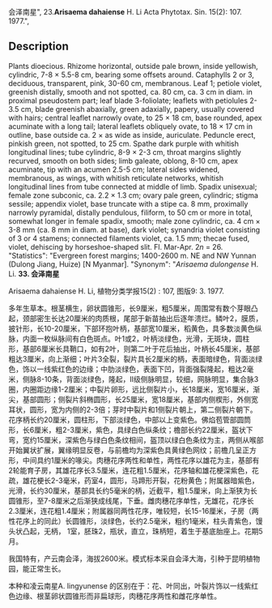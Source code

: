 会泽南星",
23.**Arisaema dahaiense** H. Li Acta Phytotax. Sin. 15(2): 107. 1977.",

## Description
Plants dioecious. Rhizome horizontal, outside pale brown, inside yellowish, cylindric, 7-8 × 5.5-8 cm, bearing some offsets around. Cataphylls 2 or 3, deciduous, transparent, pink, 30-60 cm, membranous. Leaf 1; petiole violet, greenish distally, smooth and not spotted, ca. 80 cm, ca. 3 cm in diam. in proximal pseudostem part; leaf blade 3-foliolate; leaflets with petiolules 2-3.5 cm, blade greenish abaxially, green adaxially, papery, usually covered with hairs; central leaflet narrowly ovate, to 25 × 18 cm, base rounded, apex acuminate with a long tail; lateral leaflets obliquely ovate, to 18 × 17 cm in outline, base outside ca. 2 × as wide as inside, auriculate. Peduncle erect, pinkish green, not spotted, to 25 cm. Spathe dark purple with whitish longitudinal lines; tube cylindric, 8-9 × 2-3 cm, throat margins slightly recurved, smooth on both sides; limb galeate, oblong, 8-10 cm, apex acuminate, tip with an acumen 2.5-5 cm; lateral sides widened, membranous, as wings, with whitish reticulate networks, whitish longitudinal lines from tube connected at middle of limb. Spadix unisexual; female zone subconic, ca. 2.2 × 1.3 cm; ovary pale green, cylindric; stigma sessile; appendix violet, base truncate with a stipe ca. 8 mm, proximally narrowly pyramidal, distally pendulous, filiform, to 50 cm or more in total, somewhat longer in female spadix, smooth; male zone cylindric, ca. 4 cm × 3-8 mm (ca. 8 mm in diam. at base), dark violet; synandria violet consisting of 3 or 4 stamens; connected filaments violet, ca. 1.5 mm; thecae fused, violet, dehiscing by horseshoe-shaped slit. Fl. Mar-Apr. 2*n* = 26.
  "Statistics": "Evergreen forest margins; 1400-2600 m. NE and NW Yunnan (Dulong Jiang, Huize) [N Myanmar].
  "Synonym": "*Arisaema dulongense* H. Li.
**33. 会泽南星**

Arisaema dahaiense H. Li, 植物分类学报15(2) : 107, 图版9: 3. 1977.

多年生草本。根茎横生，卵状圆锥形，长9厘米，粗5厘米，周围常有数个芽眼凸起，颈部密生长达20厘米的肉质根，尾部于新苗抽出后逐年溃烂。鳞叶2，膜质，披针形，长10-20厘米，下部环抱叶柄，基部宽10厘米，稻黄色，具多数淡黄色纵脉，内面一枚纵脉间有白色斑点。叶1或2，叶柄淡绿色，光滑，无斑块，圆柱形，基部6厘米长具鞘口，如有2叶，则第二叶于花后抽出，叶柄长45厘米，基部粗达3厘米，向上渐细；叶片3全裂，裂片具长2厘米的柄，表面暗绿色，背面淡绿色，饰以一线紫红色的边缘；中肋淡绿色，表面下凹，背面强裂隆起，粗达2毫米，侧脉8-10条，背面淡绿色，隆起，II级侧脉明显，较细，网脉明显，集合脉3圈，内圈距边缘1-2厘米；中裂片卵形，远比侧裂片小，长18厘米，宽16厘米，渐尖，基部圆形；侧裂片斜椭圆形，长25厘米，宽18厘米，基部内侧楔形，外侧宽耳状，圆形，宽为内侧的2-3倍；芽时中裂片和1侧裂片朝上，第二侧裂片朝下。花序柄长约20厘米，圆柱形，下部淡绿色，中部以上变紫色。佛焰苞管部圆筒形，长6厘米，粗2-3厘米，紫色，具绿白色纵条纹；檐部长约22厘米，盔状下弯，宽约15厘米，深紫色与绿白色条纹相间，盔顶以绿白色条纹为主，两侧从喉部开始翼状扩展，翼缘明显反卷，与前檐均为深紫色具黄绿色网纹；前檐几呈正方形，中间具约1厘米的喙尖。肉穗花序两性和单性，两性花序以雄花为主，基部有2轮能育子房，其雄花序长3.5厘米，连花粗1.5厘米，花序轴和雄花梗深紫色，花疏，雄花梗长2-3毫米，药室4，圆形，马蹄形开裂，花粉黄色；附属器暗紫色，光滑，长约30厘米，基部具长约5毫米的柄，近截平，粗1.5厘米，向上渐狭为长圆锥形，至7-8厘米之后渐狭成线尾，下垂。雌肉穗花序单性，无雄花，花序长2.3厘米，连花粗1.4厘米；附属器同两性花序，唯较短，长15-16厘米，子房（两性花序上的同此）长圆锥形，淡绿色，长约2.5毫米，粗约1毫米，柱头青紫色，馒头状凸起，无柄， 1室，胚珠2，瓶状，直立，珠柄短，着生于基底胎座上。花期5月。

我国特有，产云南会泽，海拔2600米。模式标本采自会泽大海，引种于昆明植物园，能正常生长。

本种和凌云南星A. lingyunense 的区别在于：花、叶同出，叶裂片饰以一线紫红色边缘、根茎卵状圆锥形而非扁球形，肉穗花序两性和雌花序单性。
